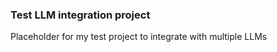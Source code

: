 ### Test LLM integration project ###

Placeholder for my test project to integrate with multiple LLMs